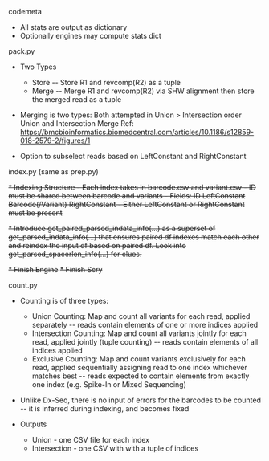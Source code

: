 codemeta
* All stats are output as dictionary
* Optionally engines may compute stats dict

pack.py

* Two Types
    - Store -- Store R1 and revcomp(R2) as a tuple
    - Merge -- Merge R1 and revcomp(R2) via SHW alignment
               then store the merged read as a tuple

* Merging is two types:
    Both attempted in Union > Intersection order
    Union and Intersection Merge
    Ref: https://bmcbioinformatics.biomedcentral.com/articles/10.1186/s12859-018-2579-2/figures/1

* Option to subselect reads based on LeftConstant and RightConstant

index.py (same as prep.py)

~~* Indexing Structure
    - Each index takes in barcode.csv and variant.csv
    - ID must be shared between barcode and variants
    - Fields: ID LeftConstant Barcode(/Variant) RightConstant
    - Either LeftConstant or RightConstant must be present~~

~~* Introduce get_paired_parsed_indata_info(...) as a superset of
  get_parsed_indata_info(...) that ensures paired df indexes
  match each other and reindex the input df based on paired
  df. Look into get_parsed_spacerlen_info(...) for clues.~~

~~* Finish Engine~~
~~* Finish Scry~~

count.py

* Counting is of three types:
    - Union Counting: Map and count all variants for each read,
      applied separately -- reads contain elements of one or more
      indices applied
    - Intersection Counting: Map and count all variants jointly
      for each read, applied jointly (tuple counting) -- reads
      contain elements of all indices applied
    - Exclusive Counting: Map and count variants exclusively for
      each read, applied sequentially assigning read to one index
      whichever matches best -- reads expected to contain elements
      from exactly one index (e.g. Spike-In or Mixed Sequencing)

* Unlike Dx-Seq, there is no input of errors for the barcodes to be
  counted -- it is inferred during indexing, and becomes fixed

* Outputs
    - Union - one CSV file for each index
    - Intersection - one CSV with with a tuple of indices

